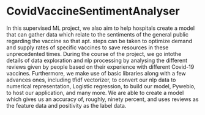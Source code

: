 # CovidVaccineSentimentAnalyser
In this supervised ML project, we also aim to help hospitals create a model that can gather data which relate to the sentiments of the general public regarding the vaccine so that apt. steps can be taken to optimize demand and supply rates of specific vaccines to save resources in these unprecedented times. 
During the course of the project, we go intothe details of data exploration and nlp processing by analysing the different reviews given by people based on their experience with different Covid-19 vaccines. 
Furthermore, we make use of basic libraries along with a few advances ones, including tfidf vectorizer, to convert our nlp data to numerical representation, Logistic regression, to build our model, Pywebio, to host our application, and many more.
We are able to create a model which gives us an accuracy of, roughly, ninety percent, and uses reviews as the feature data and positivity as the label data. 
